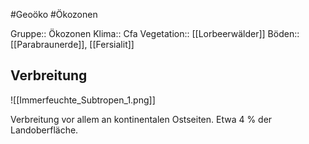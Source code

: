 #Geoöko #Ökozonen

Gruppe:: Ökozonen
Klima:: Cfa
Vegetation:: [[Lorbeerwälder]]
Böden:: [[Parabraunerde]], [[Fersialit]]

## Verbreitung

![[Immerfeuchte_Subtropen_1.png]]

Verbreitung vor allem an kontinentalen Ostseiten. Etwa 4 % der Landoberfläche.